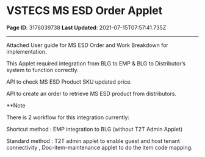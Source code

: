 # VSTECS MS ESD Order Applet

**Page ID**: 3176039738
**Last Updated**: 2021-07-15T07:57:41.735Z

---

Attached User guide for MS ESD Order and Work Breakdown for implementation.

This Applet required integration from BLG to EMP & BLG to Distributor&rsquo;s system to function correctly.

API to check MS ESD Product SKU updated price.

API to create an order to retrieve MS ESD product from distributors.

**Note

There is 2 workflow for this integration currently:

Shortcut method : EMP integration to BLG (without T2T Admin Applet)

Standard method : T2T admin applet to enable guest and host tenant connectivity , Doc-item-maintenance applet to do the item code mapping.
